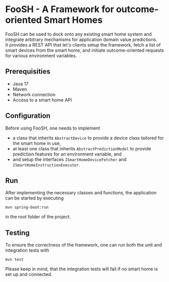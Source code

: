 # FooSH - A Framework for outcome-oriented Smart Homes

FooSH can be used to dock onto any existing smart home system and integrate arbitrary mechanisms for application domain value predictions.<br>
It provides a REST API that let's clients setup the framework, fetch a list of smart devices from the smart home, and initiate outcome-oriented requests for various environment variables.

## Prerequisities
- Java 17
- Maven
- Network connection
- Access to a smart home API

## Configuration
Before using FooSH, one needs to implement
- a class that inherits `AbstractDevice` to provide a device class tailored for the smart home in use,
- at least one class that inherits `AbstractPredictionModel` to provide prediction features for an environment variable, and
- and setup the interfaces `ISmartHomeDeviceFetcher` and `ISmartHomeInstructionExecutor`.

## Run
After implementing the necessary classes and functions, the application can be started by executing
```
mvn spring-boot:run
```
in the root folder of the project.

## Testing
To ensure the correctness of the framework, one can run both the unit and integration tests with
```
mvn test
```
Please keep in mind, that the integration tests will fail if no smart home is set up and connected.
